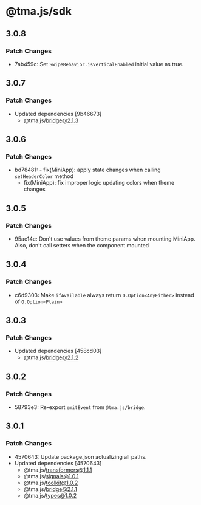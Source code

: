 # @tma.js/sdk

## 3.0.8

### Patch Changes

- 7ab459c: Set `SwipeBehavior.isVerticalEnabled` initial value as true.

## 3.0.7

### Patch Changes

- Updated dependencies [9b46673]
  - @tma.js/bridge@2.1.3

## 3.0.6

### Patch Changes

- bd78481: - fix(MiniApp): apply state changes when calling `setHeaderColor` method
  - fix(MiniApp): fix improper logic updating colors when theme changes

## 3.0.5

### Patch Changes

- 95ae14e: Don't use values from theme params when mounting MiniApp. Also, don't call setters when the component mounted

## 3.0.4

### Patch Changes

- c6d9303: Make `ifAvailable` always return `O.Option<AnyEither>` instead of `O.Option<Plain>`

## 3.0.3

### Patch Changes

- Updated dependencies [458cd03]
  - @tma.js/bridge@2.1.2

## 3.0.2

### Patch Changes

- 58793e3: Re-export `emitEvent` from `@tma.js/bridge`.

## 3.0.1

### Patch Changes

- 4570643: Update package.json actualizing all paths.
- Updated dependencies [4570643]
  - @tma.js/transformers@1.1.1
  - @tma.js/signals@1.0.1
  - @tma.js/toolkit@1.0.2
  - @tma.js/bridge@2.1.1
  - @tma.js/types@1.0.2

